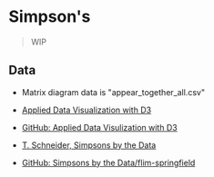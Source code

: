 # Simpson's

> WIP

 
 ## Data
 - Matrix diagram data is "appear_together_all.csv"
 



- [Applied Data Visualization with D3](https://learning.oreilly.com/videos/applied-data-visualization/9781789341119)
- [GitHub: Applied Data Visulization with D3](https://github.com/PacktPublishing/Applied-Data-Visualization-with-D3)
- [T. Schneider, Simpsons by the Data](https://toddwschneider.com/posts/the-simpsons-by-the-data/)
- [GitHub: Simpsons by the Data/flim-springfield](https://github.com/toddwschneider/flim-springfield)



